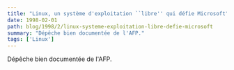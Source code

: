 ```yaml
---
title: "Linux, un système d'exploitation ``libre'' qui défie Microsoft"
date: 1998-02-01
path: blog/1998/2/linux-systeme-exploitation-libre-defie-microsoft
summary: "Dépêche bien documentée de l'AFP."
tags: ['Linux']
---
```


<P>
Dépêche bien documentée de l'AFP.
</P>


